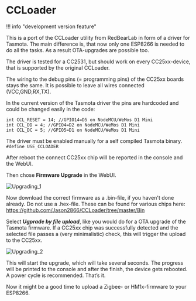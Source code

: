 # CCLoader
!!! info "development version feature"  

This is a port of the CCLoader utility from RedBearLab in form of a driver for Tasmota. The main difference is, that now only one ESP8266 is needed to do all the tasks. As a result OTA-upgrades are possible too.  
  
The driver is tested for a CC2531, but should work on every CC25xx-device, that is supported by the original CCLoader.  

The wiring to the debug pins (= programming pins) of the CC25xx boards stays the same. It is possible to leave all wires connected (VCC,GND,RX,TX).  
  
In the current version of the Tasmota driver the pins are hardcoded and could be changed easily in the code:  
  
```
int CCL_RESET = 14; //GPIO14=D5 on NodeMCU/WeMos D1 Mini  
int CCL_DD = 4; //GPIO4=D2 on NodeMCU/WeMos D1 Mini  
int CCL_DC = 5; //GPIO5=D1 on NodeMCU/WeMos D1 Mini  
```
  
The driver must be enabled manually for a self compiled Tasmota binary.  
`#define USE_CCLOADER`  
  
  
After reboot the connect CC25xx chip will be reported in the console and the WebUI.  

Then chose **Firmware Upgrade** in the WebUI.  
  
![Upgrading_1](https://user-images.githubusercontent.com/5904370/68962045-fbaaf380-07d3-11ea-9736-a44c13ef7653.png)
  
Now download the correct firmware as a .bin-file, if you haven't done already. Do not use a .hex-file. These can be found for various chips here:  
https://github.com/Jason2866/CCLoader/tree/master/Bin 

Select **_Ugprade by file upload_**, like you would do for a OTA upgrade of the Tasmota firmware. If a CC25xx chip was successfully detected and the selected file passes a (very minimalistic) check, this will trigger the upload to the CC25xx.  
  
![Upgrading_2](https://user-images.githubusercontent.com/5904370/68962130-301eaf80-07d4-11ea-87bb-54c018fe7794.png)
  
This will start the upgrade, which will take several seconds. The progress will be printed to the console and after the finish, the device gets rebooted. 
A power cycle is recommended. That’s it.  
  
Now it might be a good time to upload a Zigbee- or HM1x-firmware to your ESP8266.  

